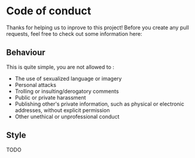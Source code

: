 # Code of conduct


Thanks for helping us to inprove to this project! Before you create any pull requests, feel free to check out some information here:

## Behaviour

This is quite simple, you are not allowed to :
* The use of sexualized language or imagery
* Personal attacks
* Trolling or insulting/derogatory comments
* Public or private harassment
* Publishing other's private information, such as physical or electronic addresses, without explicit permission
* Other unethical or unprofessional conduct

## Style
TODO